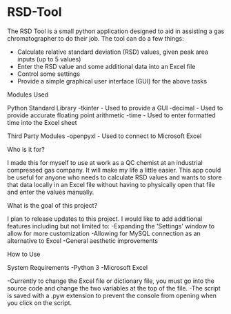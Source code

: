 # RSD-Tool
The RSD Tool is a small python application designed to aid in assisting a gas chromatographer to do their job. The tool can do a few things:

  - Calculate relative standard deviation (RSD) values, given peak area inputs (up to 5 values)
  - Enter the RSD value and some additional data into an Excel file
  - Control some settings
  - Provide a simple graphical user interface (GUI) for the above tasks
  

Modules Used

Python Standard Library
  -tkinter - Used to provide a GUI
  -decimal - Used to provide accurate floating point arithmetic
  -time - Used to enter formatted time into the Excel sheet 

Third Party Modules
-openpyxl - Used to connect to Microsoft Excel

Who is it for?

I made this for myself to use at work as a QC chemist at an industrial compressed gas company. It will make my life a little easier. This app could be useful for anyone who needs to calculate RSD values and wants to store that data locally in an Excel file without having to physically open that file and enter the values manually.

What is the goal of this project?

I plan to release updates to this project. I would like to add additional features including but not limited to:
  -Expanding the 'Settings' window to allow for more customization
  -Allowing for MySQL connection as an alternative to Excel
  -General aesthetic improvements 

How to Use

System Requirements
  -Python 3
  -Microsoft Excel

-Currently to change the Excel file or dictionary file, you must go into the source code and change the two variables at the top of the file.
-The script is saved with a .pyw extension to prevent the console from opening when you click on the script.
